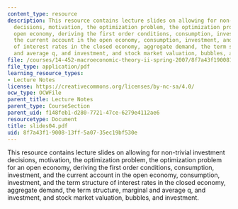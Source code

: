 ```yaml
---
content_type: resource
description: This resource contains lecture slides on allowing for non-trivial investment
  decisions, motivation, the optimization problem, the optimization problem for an
  open economy, deriving the first order conditions, consumption, investment, and
  the current account in the open economy, consumption, investment, and the term structure
  of interest rates in the closed economy, aggregate demand, the term structure, marginal
  and average q, and investment, and stock market valuation, bubbles, and investment.
file: /courses/14-452-macroeconomic-theory-ii-spring-2007/8f7a43f1900813ff5a0735ec19bf530e_slides04.pdf
file_type: application/pdf
learning_resource_types:
- Lecture Notes
license: https://creativecommons.org/licenses/by-nc-sa/4.0/
ocw_type: OCWFile
parent_title: Lecture Notes
parent_type: CourseSection
parent_uid: f148feb1-d280-7721-47ce-6279e4112ae6
resourcetype: Document
title: slides04.pdf
uid: 8f7a43f1-9008-13ff-5a07-35ec19bf530e
---
```

This resource contains lecture slides on allowing for non-trivial investment decisions, motivation, the optimization problem, the optimization problem for an open economy, deriving the first order conditions, consumption, investment, and the current account in the open economy, consumption, investment, and the term structure of interest rates in the closed economy, aggregate demand, the term structure, marginal and average q, and investment, and stock market valuation, bubbles, and investment.